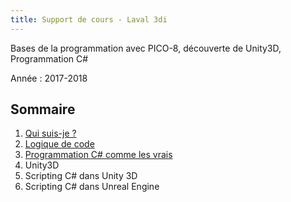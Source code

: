```yaml
---
title: Support de cours - Laval 3di
---
```


Bases de la programmation avec PICO-8, découverte de Unity3D, Programmation C#

Année : 2017-2018

## Sommaire

1. [Qui suis-je ?](http://dmayance.com)
2. [Logique de code](./pico8)
3. [Programmation C# comme les vrais](./csharp)
4. Unity3D
5. Scripting C# dans Unity 3D
6. Scripting C# dans Unreal Engine
